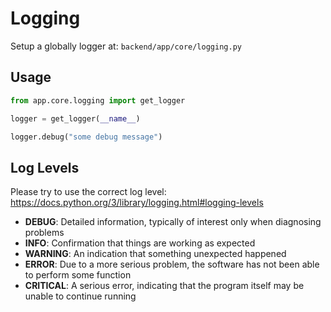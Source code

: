 # Logging

Setup a globally logger at: `backend/app/core/logging.py`

## Usage

```python
from app.core.logging import get_logger

logger = get_logger(__name__)

logger.debug("some debug message")
```

## Log Levels

Please try to use the correct log level: https://docs.python.org/3/library/logging.html#logging-levels

- **DEBUG**: Detailed information, typically of interest only when diagnosing problems
- **INFO**: Confirmation that things are working as expected
- **WARNING**: An indication that something unexpected happened
- **ERROR**: Due to a more serious problem, the software has not been able to perform some function
- **CRITICAL**: A serious error, indicating that the program itself may be unable to continue running

